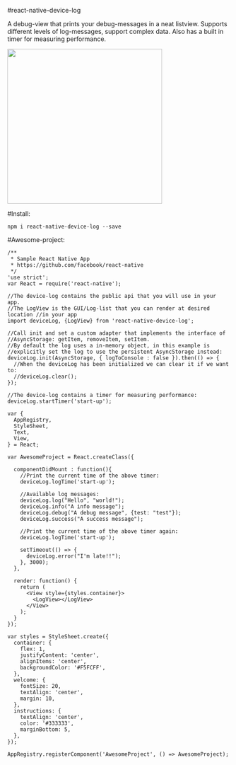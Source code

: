 #react-native-device-log

A debug-view that prints your debug-messages in a neat listview.
Supports different levels of log-messages, support complex data.
Also has a built in timer for measuring performance.

<a href="https://dl.dropboxusercontent.com/u/12645300/Screenshots/react-native-device-log.gif"><img src="https://dl.dropboxusercontent.com/u/12645300/Screenshots/react-native-device-log.gif" width="350"></a>


#Install:
```
npm i react-native-device-log --save
```


#Awesome-project:

```
/**
 * Sample React Native App
 * https://github.com/facebook/react-native
 */
'use strict';
var React = require('react-native');

//The device-log contains the public api that you will use in your app.
//The LogView is the GUI/Log-list that you can render at desired location //in your app
import deviceLog, {LogView} from 'react-native-device-log';

//Call init and set a custom adapter that implements the interface of
//AsyncStorage: getItem, removeItem, setItem.
//By default the log uses a in-memory object, in this example is //explicitly set the log to use the persistent AsyncStorage instead:
deviceLog.init(AsyncStorage, { logToConsole : false }).then(() => {
  //When the deviceLog has been initialized we can clear it if we want to:
  //deviceLog.clear();
});

//The device-log contains a timer for measuring performance:
deviceLog.startTimer('start-up');

var {
  AppRegistry,
  StyleSheet,
  Text,
  View,
} = React;

var AwesomeProject = React.createClass({

  componentDidMount : function(){
    //Print the current time of the above timer:
    deviceLog.logTime('start-up');

    //Available log messages:
    deviceLog.log("Hello", "world!");
    deviceLog.info("A info message");
    deviceLog.debug("A debug message", {test: "test"});
    deviceLog.success("A success message");

    //Print the current time of the above timer again:
    deviceLog.logTime('start-up');

    setTimeout(() => {
      deviceLog.error("I'm late!!");
    }, 3000);
  },

  render: function() {
    return (
      <View style={styles.container}>
        <LogView></LogView>
      </View>
    );
  }
});

var styles = StyleSheet.create({
  container: {
    flex: 1,
    justifyContent: 'center',
    alignItems: 'center',
    backgroundColor: '#F5FCFF',
  },
  welcome: {
    fontSize: 20,
    textAlign: 'center',
    margin: 10,
  },
  instructions: {
    textAlign: 'center',
    color: '#333333',
    marginBottom: 5,
  },
});

AppRegistry.registerComponent('AwesomeProject', () => AwesomeProject);
```
